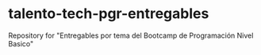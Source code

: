 # talento-tech-pgr-entregables
Repository for "Entregables por tema del Bootcamp de Programación Nivel Basico"
